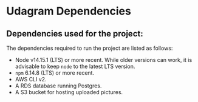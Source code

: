 # Udagram Dependencies

## Dependencies used for the project:

The dependencies required to run the project are listed as follows:
- Node v14.15.1 (LTS) or more recent. While older versions can work, it is advisable to keep `node` to the latest LTS version.
- `npm` 6.14.8 (LTS) or more recent.
- AWS CLI v2.
- A RDS database running Postgres.
- A S3 bucket for hosting uploaded pictures.
